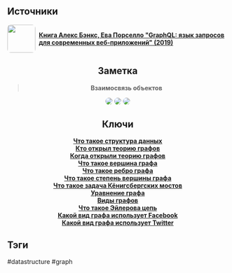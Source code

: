 <h2 align="left">Источники</h2>
<div style="text-align: left">
	<ul style="padding: 0; list-style-type: none; display: flex; flex-direction: column; align-items: left;">
		<li style="display: flex; align-items: center">
			<img
			style="border-radius: 8px; margin-right: 8px; width: 64px; height: 64px; object-fit: cover"
			src="https://m.media-amazon.com/images/I/91FpTCr6IWL._AC_UL960_QL65_.jpg" />
			<strong><a href="https://vk.com/wall-105439414_390">Книга Алекс Бэнкс, Ева Порселло "GraphQL: язык запросов для современных веб-приложений" (2019)</a></strong>
	    </li>
	</ul>
</div>
<h2 align="center">Заметка</h2>
<blockquote align="center">
	<strong>Взаимосвязь объектов</strong>
</blockquote>
<center>
	<img style="border-radius: 8px;" src="http://archives.interstellar.su/1/2024/03/23/018e6826-2692-7565-9675-c310aab0492d.png" />
	<img style="border-radius: 8px;" src="http://archives.interstellar.su/1/2024/03/23/018e6826-aa63-72a2-a5d6-a2127ee4536b.png" />
	<img style="border-radius: 8px;" src="http://archives.interstellar.su/1/2024/03/23/018e6827-8566-7ab4-b769-78937228eeb6.png" />
</center>
<h2 align="center">Ключи</h2>
<div style="display: flex; align-items: flex-start;">
	<ul style="list-style-type: none; margin: 0; padding: 0; text-align: center; flex-grow: 1;">
		<li><strong><a href="obsidian://open?file=Data Structures/Что такое структура данных">Что такое структура данных</a></strong></li>
		<li><strong><a href="obsidian://open?file=Data Structures/Graph/Кто открыл теорию графов">Кто открыл теорию графов</a></strong></li>
		<li><strong><a href="obsidian://open?file=Data Structures/Graph/Когда открыли теорию графов">Когда открыли теорию графов</a></strong></li>
		<li><strong><a href="obsidian://open?file=Data Structures/Graph/Что такое вершина графа">Что такое вершина графа</a></strong></li>
		<li><strong><a href="obsidian://open?file=Data Structures/Graph/Что такое ребро графа">Что такое ребро графа</a></strong></li>
		<li><strong><a href="obsidian://open?file=Data Structures/Graph/Что такое степень вершины графа">Что такое степень вершины графа</a></strong></li>
		<li><strong><a href="obsidian://open?file=Data Structures/Graph/Theorems/Königsberg Bridges/Что такое задача Кёнигсбергских мостов">Что такое задача Кёнигсбергских мостов</a></strong></li>
		<li><strong><a href="obsidian://open?file=Data Structures/Graph/Уравнение графа">Уравнение графа</a></strong></li>
		<li><strong><a href="obsidian://open?file=Data Structures/Graph/Виды графов">Виды графов</a></strong></li>
		<li><strong><a href="obsidian://open?file=Data Structures/Graph/Euler/Что такое Эйлерова цепь">Что такое Эйлерова цепь</a></strong></li>
		<li><strong><a href="obsidian://open?file=Data Structures/Graph/Какой вид графа использует Facebook">Какой вид графа использует Facebook</a></strong></li>
		<li><strong><a href="obsidian://open?file=Data Structures/Graph/Какой вид графа использует Twitter">Какой вид графа использует Twitter</a></strong></li>
	</ul>
</div>
<h2 align="left">Тэги</h2>
#datastructure #graph